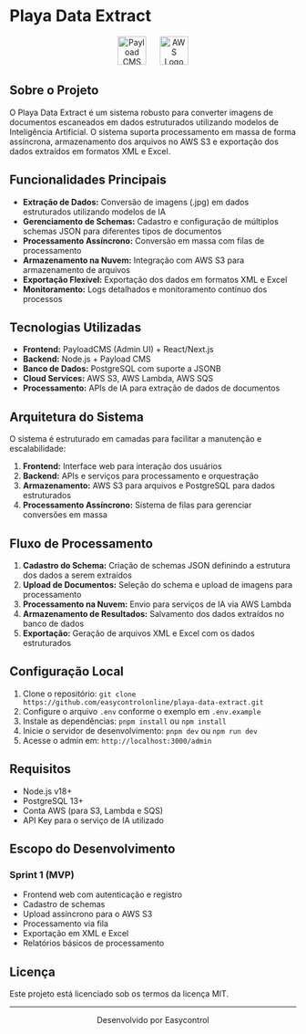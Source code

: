 # Playa Data Extract

<p align="center">
  <img src="https://res.cloudinary.com/hczpmiapo/image/upload/v1732576652/Static%20assets/Logos/payload_V3_mhv6wc.png" alt="Payload CMS Logo" width="50" />
  <img src="https://cdn.worldvectorlogo.com/logos/aws-2.svg" alt="AWS Logo" width="50" style="margin-left: 20px" />
</p>

## Sobre o Projeto

O Playa Data Extract é um sistema robusto para converter imagens de documentos escaneados em dados estruturados utilizando modelos de Inteligência Artificial. O sistema suporta processamento em massa de forma assíncrona, armazenamento dos arquivos no AWS S3 e exportação dos dados extraídos em formatos XML e Excel.

## Funcionalidades Principais

- **Extração de Dados:** Conversão de imagens (.jpg) em dados estruturados utilizando modelos de IA
- **Gerenciamento de Schemas:** Cadastro e configuração de múltiplos schemas JSON para diferentes tipos de documentos
- **Processamento Assíncrono:** Conversão em massa com filas de processamento
- **Armazenamento na Nuvem:** Integração com AWS S3 para armazenamento de arquivos
- **Exportação Flexível:** Exportação dos dados em formatos XML e Excel
- **Monitoramento:** Logs detalhados e monitoramento contínuo dos processos

## Tecnologias Utilizadas

- **Frontend:** PayloadCMS (Admin UI) + React/Next.js
- **Backend:** Node.js + Payload CMS
- **Banco de Dados:** PostgreSQL com suporte a JSONB
- **Cloud Services:** AWS S3, AWS Lambda, AWS SQS
- **Processamento:** APIs de IA para extração de dados de documentos

## Arquitetura do Sistema

O sistema é estruturado em camadas para facilitar a manutenção e escalabilidade:

1. **Frontend:** Interface web para interação dos usuários
2. **Backend:** APIs e serviços para processamento e orquestração
3. **Armazenamento:** AWS S3 para arquivos e PostgreSQL para dados estruturados
4. **Processamento Assíncrono:** Sistema de filas para gerenciar conversões em massa

## Fluxo de Processamento

1. **Cadastro do Schema:** Criação de schemas JSON definindo a estrutura dos dados a serem extraídos
2. **Upload de Documentos:** Seleção do schema e upload de imagens para processamento
3. **Processamento na Nuvem:** Envio para serviços de IA via AWS Lambda
4. **Armazenamento de Resultados:** Salvamento dos dados extraídos no banco de dados
5. **Exportação:** Geração de arquivos XML e Excel com os dados estruturados

## Configuração Local

1. Clone o repositório: `git clone https://github.com/easycontrolonline/playa-data-extract.git`
2. Configure o arquivo `.env` conforme o exemplo em `.env.example`
3. Instale as dependências: `pnpm install` ou `npm install`
4. Inicie o servidor de desenvolvimento: `pnpm dev` ou `npm run dev`
5. Acesse o admin em: `http://localhost:3000/admin`

## Requisitos

- Node.js v18+ 
- PostgreSQL 13+
- Conta AWS (para S3, Lambda e SQS)
- API Key para o serviço de IA utilizado

## Escopo do Desenvolvimento

### Sprint 1 (MVP)
- Frontend web com autenticação e registro
- Cadastro de schemas
- Upload assíncrono para o AWS S3
- Processamento via fila
- Exportação em XML e Excel
- Relatórios básicos de processamento

## Licença

Este projeto está licenciado sob os termos da licença MIT.

---

<p align="center">Desenvolvido por Easycontrol</p>

